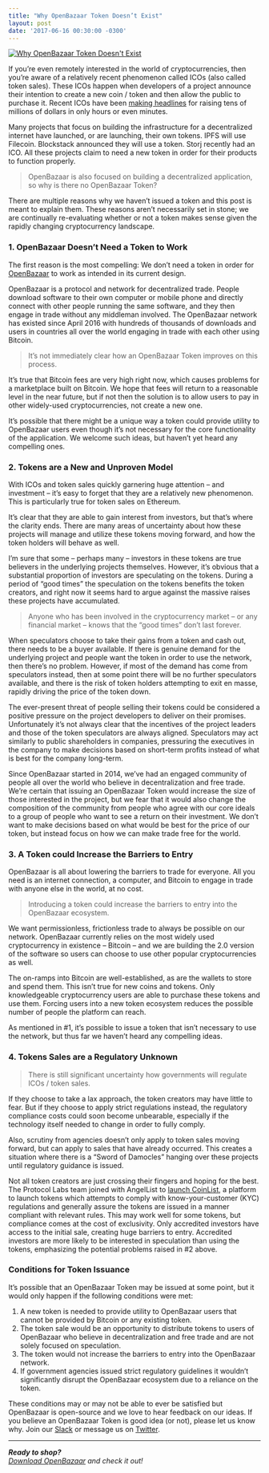 ```yaml
---
title: "Why OpenBazaar Token Doesn’t Exist" 
layout: post
date: '2017-06-16 00:30:00 -0300'
---
```

        
[![Why OpenBazaar Token Doesn't Exist](Why-OpenBazaar-Token-Doesnt-Exist1.png)](Why-OpenBazaar-Token-Doesnt-Exist1.png)

If you’re even remotely interested in the world of cryptocurrencies, then you’re aware of a relatively recent phenomenon called ICOs (also called token sales). These ICOs happen when developers of a project announce their intention to create a new coin / token and then allow the public to purchase it. Recent ICOs have been [making headlines](http://www.reuters.com/article/us-bancor-blockchain-idUSKBN1932K6) for raising tens of millions of dollars in only hours or even minutes.

Many projects that focus on building the infrastructure for a decentralized internet have launched, or are launching, their own tokens. IPFS will use Filecoin. Blockstack announced they will use a token. Storj recently had an ICO. All these projects claim to need a new token in order for their products to function properly.

> OpenBazaar is also focused on building a decentralized application, so why is there no OpenBazaar Token?

There are multiple reasons why we haven’t issued a token and this post is meant to explain them. These reasons aren’t necessarily set in stone; we are continually re-evaluating whether or not a token makes sense given the rapidly changing cryptocurrency landscape.

### 1\. OpenBazaar Doesn’t Need a Token to Work

The first reason is the most compelling: We don’t need a token in order for [OpenBazaar](https://openbazaar.org) to work as intended in its current design.

OpenBazaar is a protocol and network for decentralized trade. People download software to their own computer or mobile phone and directly connect with other people running the same software, and they then engage in trade without any middleman involved. The OpenBazaar network has existed since April 2016 with hundreds of thousands of downloads and users in countries all over the world engaging in trade with each other using Bitcoin.

> It’s not immediately clear how an OpenBazaar Token improves on this process.

It’s true that Bitcoin fees are very high right now, which causes problems for a marketplace built on Bitcoin. We hope that fees will return to a reasonable level in the near future, but if not then the solution is to allow users to pay in other widely-used cryptocurrencies, not create a new one.

It’s possible that there might be a unique way a token could provide utility to OpenBazaar users even though it’s not necessary for the core functionality of the application. We welcome such ideas, but haven’t yet heard any compelling ones.

### 2\. Tokens are a New and Unproven Model

With ICOs and token sales quickly garnering huge attention – and investment – it’s easy to forget that they are a relatively new phenomenon. This is particularly true for token sales on Ethereum.

It’s clear that they are able to gain interest from investors, but that’s where the clarity ends. There are many areas of uncertainty about how these projects will manage and utilize these tokens moving forward, and how the token holders will behave as well.

I’m sure that some – perhaps many – investors in these tokens are true believers in the underlying projects themselves. However, it’s obvious that a substantial proportion of investors are speculating on the tokens. During a period of “good times” the speculation on the tokens benefits the token creators, and right now it seems hard to argue against the massive raises these projects have accumulated.

> Anyone who has been involved in the cryptocurrency market – or any financial market – knows that the “good times” don’t last forever.

When speculators choose to take their gains from a token and cash out, there needs to be a buyer available. If there is genuine demand for the underlying project and people want the token in order to use the network, then there’s no problem. However, if most of the demand has come from speculators instead, then at some point there will be no further speculators available, and there is the risk of token holders attempting to exit en masse, rapidly driving the price of the token down.

The ever-present threat of people selling their tokens could be considered a positive pressure on the project developers to deliver on their promises. Unfortunately it’s not always clear that the incentives of the project leaders and those of the token speculators are always aligned. Speculators may act similarly to public shareholders in companies, pressuring the executives in the company to make decisions based on short-term profits instead of what is best for the company long-term.

Since OpenBazaar started in 2014, we’ve had an engaged community of people all over the world who believe in decentralization and free trade. We’re certain that issuing an OpenBazaar Token would increase the size of those interested in the project, but we fear that it would also change the composition of the community from people who agree with our core ideals to a group of people who want to see a return on their investment. We don’t want to make decisions based on what would be best for the price of our token, but instead focus on how we can make trade free for the world.

### 3\. A Token could Increase the Barriers to Entry

OpenBazaar is all about lowering the barriers to trade for everyone. All you need is an internet connection, a computer, and Bitcoin to engage in trade with anyone else in the world, at no cost.

> Introducing a token could increase the barriers to entry into the OpenBazaar ecosystem.

We want permissionless, frictionless trade to always be possible on our network. OpenBazaar currently relies on the most widely used cryptocurrency in existence – Bitcoin – and we are building the 2.0 version of the software so users can choose to use other popular cryptocurrencies as well.

The on-ramps into Bitcoin are well-established, as are the wallets to store and spend them. This isn’t true for new coins and tokens. Only knowledgeable cryptocurrency users are able to purchase these tokens and use them. Forcing users into a new token ecosystem reduces the possible number of people the platform can reach.

As mentioned in #1, it’s possible to issue a token that isn’t necessary to use the network, but thus far we haven’t heard any compelling ideas.

### 4\. Tokens Sales are a Regulatory Unknown

> There is still significant uncertainty how governments will regulate ICOs / token sales.

If they choose to take a lax approach, the token creators may have little to fear. But if they choose to apply strict regulations instead, the regulatory compliance costs could soon become unbearable, especially if the technology itself needed to change in order to fully comply.

Also, scrutiny from agencies doesn’t only apply to token sales moving forward, but can apply to sales that have already occurred. This creates a situation where there is a “Sword of Damocles” hanging over these projects until regulatory guidance is issued.

Not all token creators are just crossing their fingers and hoping for the best. The Protocol Labs team joined with AngelList to [launch CoinList](https://medium.com/@rzurrer/coinlist-the-saft-the-imperitive-of-blockchain-token-compliance-f5ce9cdbc238), a platform to launch tokens which attempts to comply with know-your-customer (KYC) regulations and generally assure the tokens are issued in a manner compliant with relevant rules. This may work well for some tokens, but compliance comes at the cost of exclusivity. Only accredited investors have access to the initial sale, creating huge barriers to entry. Accredited investors are more likely to be interested in speculation than using the tokens, emphasizing the potential problems raised in #2 above.

### Conditions for Token Issuance

It’s possible that an OpenBazaar Token may be issued at some point, but it would only happen if the following conditions were met:

1.  A new token is needed to provide utility to OpenBazaar users that cannot be provided by Bitcoin or any existing token.
2.  The token sale would be an opportunity to distribute tokens to users of OpenBazaar who believe in decentralization and free trade and are not solely focused on speculation.
3.  The token would not increase the barriers to entry into the OpenBazaar network.
4.  If government agencies issued strict regulatory guidelines it wouldn’t significantly disrupt the OpenBazaar ecosystem due to a reliance on the token.

These conditions may or may not be able to ever be satisfied but OpenBazaar is open-source and we love to hear feedback on our ideas. If you believe an OpenBazaar Token is good idea (or not), please let us know why. Join our [Slack](http://slack.openbazaar.org/) or message us on [Twitter](https://twitter.com/openbazaar).

* * *

_**Ready to shop?**_  
_[Download OpenBazaar](https://openbazaar.org/download) and check it out!_